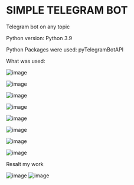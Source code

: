 # SIMPLE TELEGRAM BOT

Telegram bot on any topic

Python version: Python 3.9

Python Packages were used: pyTelegramBotAPI

What was used:

 ![image](https://user-images.githubusercontent.com/90320655/146954261-06146079-e21c-49cf-b540-94290d5e3b67.png)
 
![image](https://user-images.githubusercontent.com/90320655/146954302-b3e96982-e440-4a4c-8751-d5333006ae48.png)

![image](https://user-images.githubusercontent.com/90320655/146954346-6b4d9555-fa76-4bdf-aac6-6a40895db34a.png)

![image](https://user-images.githubusercontent.com/90320655/146954377-ddbcb045-d607-4f1e-89d7-8eb8a7fb6379.png)

![image](https://user-images.githubusercontent.com/90320655/146954416-610d9166-1e86-43b7-8780-1cedc14bda85.png)

![image](https://user-images.githubusercontent.com/90320655/146954464-245494b7-61db-4001-915a-736485f09c00.png)

![image](https://user-images.githubusercontent.com/90320655/146954494-b895bc79-6427-419c-973d-d5858eb447de.png)

![image](https://user-images.githubusercontent.com/90320655/146954514-4d073807-1a05-4db4-ac1c-178d208ef583.png)

Resalt my work

![image](https://user-images.githubusercontent.com/90320655/146955367-b57dba4b-9fb1-4596-9569-61b584c327ab.png)
![image](https://user-images.githubusercontent.com/90320655/146955467-bca20a53-8e57-4974-b1d5-948243cb6622.png)
